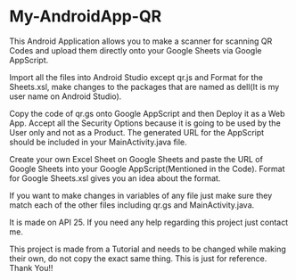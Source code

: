 # My-AndroidApp-QR
This Android Application allows you to make a scanner for scanning QR Codes and upload them directly onto your Google Sheets via Google AppScript.

Import all the files into Android Studio except qr.js and Format for the Sheets.xsl, make changes to the packages that are named as dell(It is my user name on Android Studio).

Copy the code of qr.gs onto Google AppScript and then Deploy it as a Web App. Accept all the Security Options because it is going to be used by the User only and not as a Product. The generated URL for the AppScript should be included in your MainActivity.java file. 

Create your own Excel Sheet on Google Sheets and paste the URL of Google Sheets into your Google AppScript(Mentioned in the Code). Format for Google Sheets.xsl gives you an idea about the format.

If you want to make changes in variables of any file just make sure they match each of the other files including qr.gs and MainActivity.java.

It is made on API 25. If you need any help regarding this project just contact me.

This project is made from a Tutorial and needs to be changed while making their own, do not copy the exact same thing. This is just for reference. Thank You!!

